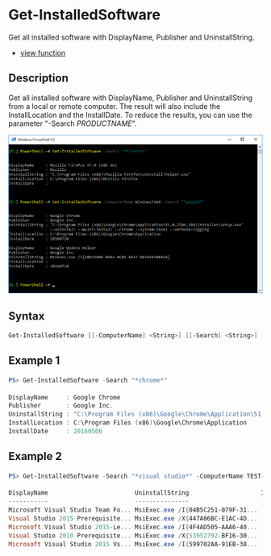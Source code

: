 # Get-InstalledSoftware

Get all installed software with DisplayName, Publisher and UninstallString.

* [view function](https://github.com/BornToBeRoot/PowerShell/blob/master/Module/LazyAdmin/Functions/Get-InstalledSoftware.ps1)

## Description

 Get all installed software with DisplayName, Publisher and UninstallString from a local or remote computer. The result will also include the InstallLocation and the InstallDate. To reduce the results, you can use the parameter "-Search *PRODUCTNAME*".

![Screenshot](Images/Get-InstalledSoftware.png?raw=true "Get-InstalledSoftware")

## Syntax 

```powershell
Get-InstalledSoftware [[-ComputerName] <String>] [[-Search] <String>] [[-Credential] <PSCredential>] [<CommonParameters>]
```

## Example 1

```powershell
PS> Get-InstalledSoftware -Search "*chrome*"

DisplayName     : Google Chrome
Publisher       : Google Inc.
UninstallString : "C:\Program Files (x86)\Google\Chrome\Application\51.0.2704.103\Installer\setup.exe" --uninstall --multi-install --chrome --system-level
InstallLocation : C:\Program Files (x86)\Google\Chrome\Application
InstallDate     : 20160506
```

## Example 2

```powershell
PS> Get-InstalledSoftware -Search "*visual studio*" -ComputerName TEST-PC-01 | Format-Table

DisplayName                        UninstallString                    InstallLocation                    InstallDate
-----------                        ---------------                    ---------------                    -----------
Microsoft Visual Studio Team Fo... MsiExec.exe /I{04B5C251-079F-31...                                    20151217
Visual Studio 2015 Prerequisite... MsiExec.exe /X{447A06BC-E1AC-4D...                                    20151217
Microsoft Visual Studio 2015-Le... MsiExec.exe /I{4F4AD505-AAA6-40...                                    20151217
Visual Studio 2010 Prerequisite... MsiExec.exe /X{53952792-BF16-30...                                    20150914
Microsoft Visual Studio 2015 Vs... MsiExec.exe /I{599702AA-91EB-38...                                    20151217
```

